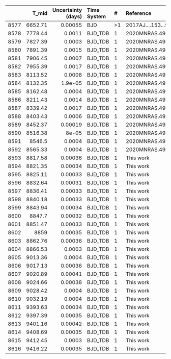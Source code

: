|      |   T_mid |   Uncertainty (days) | Time System   | #   | Reference           |
|-----:|--------:|---------------------:|:--------------|:----|:--------------------|
| 8577 | 6652.71 |              0.00055 | BJD           | >1  | 2017AJ....153...94C |
| 8578 | 7778.44 |              0.0011  | BJD_TDB       | 1   | 2020MNRAS.491.2760G |
| 8579 | 7827.39 |              0.0003  | BJD_TDB       | 1   | 2020MNRAS.491.2760G |
| 8580 | 7891.39 |              0.0015  | BJD_TDB       | 1   | 2020MNRAS.491.2760G |
| 8581 | 7906.45 |              0.0007  | BJD_TDB       | 1   | 2020MNRAS.491.2760G |
| 8582 | 7955.39 |              0.0017  | BJD_TDB       | 1   | 2020MNRAS.491.2760G |
| 8583 | 8113.52 |              0.0008  | BJD_TDB       | 1   | 2020MNRAS.491.2760G |
| 8584 | 8132.35 |              1.9e-05 | BJD_TDB       | 1   | 2020MNRAS.491.2760G |
| 8585 | 8162.48 |              0.0004  | BJD_TDB       | 1   | 2020MNRAS.491.2760G |
| 8586 | 8211.43 |              0.0014  | BJD_TDB       | 1   | 2020MNRAS.491.2760G |
| 8587 | 8339.42 |              0.0017  | BJD_TDB       | 1   | 2020MNRAS.491.2760G |
| 8588 | 8403.43 |              0.0006  | BJD_TDB       | 1   | 2020MNRAS.491.2760G |
| 8589 | 8452.37 |              0.00019 | BJD_TDB       | 1   | 2020MNRAS.491.2760G |
| 8590 | 8516.38 |              8e-05   | BJD_TDB       | 1   | 2020MNRAS.491.2760G |
| 8591 | 8546.5  |              0.0004  | BJD_TDB       | 1   | 2020MNRAS.491.2760G |
| 8592 | 8565.33 |              0.0004  | BJD_TDB       | 1   | 2020MNRAS.491.2760G |
| 8593 | 8817.58 |              0.00036 | BJD_TDB       | 1   | This work           |
| 8594 | 8821.35 |              0.00034 | BJD_TDB       | 1   | This work           |
| 8595 | 8825.11 |              0.00033 | BJD_TDB       | 1   | This work           |
| 8596 | 8832.64 |              0.00031 | BJD_TDB       | 1   | This work           |
| 8597 | 8836.41 |              0.00033 | BJD_TDB       | 1   | This work           |
| 8598 | 8840.18 |              0.00033 | BJD_TDB       | 1   | This work           |
| 8599 | 8843.94 |              0.00034 | BJD_TDB       | 1   | This work           |
| 8600 | 8847.7  |              0.00032 | BJD_TDB       | 1   | This work           |
| 8601 | 8851.47 |              0.00033 | BJD_TDB       | 1   | This work           |
| 8602 | 8859    |              0.00035 | BJD_TDB       | 1   | This work           |
| 8603 | 8862.76 |              0.00036 | BJD_TDB       | 1   | This work           |
| 8604 | 8866.53 |              0.0003  | BJD_TDB       | 1   | This work           |
| 8605 | 9013.36 |              0.0004  | BJD_TDB       | 1   | This work           |
| 8606 | 9017.13 |              0.00036 | BJD_TDB       | 1   | This work           |
| 8607 | 9020.89 |              0.00041 | BJD_TDB       | 1   | This work           |
| 8608 | 9024.66 |              0.00038 | BJD_TDB       | 1   | This work           |
| 8609 | 9028.42 |              0.0004  | BJD_TDB       | 1   | This work           |
| 8610 | 9032.19 |              0.0004  | BJD_TDB       | 1   | This work           |
| 8611 | 9393.63 |              0.00034 | BJD_TDB       | 1   | This work           |
| 8612 | 9397.39 |              0.00035 | BJD_TDB       | 1   | This work           |
| 8613 | 9401.16 |              0.00042 | BJD_TDB       | 1   | This work           |
| 8614 | 9408.69 |              0.00035 | BJD_TDB       | 1   | This work           |
| 8615 | 9412.45 |              0.0003  | BJD_TDB       | 1   | This work           |
| 8616 | 9416.22 |              0.00035 | BJD_TDB       | 1   | This work           |